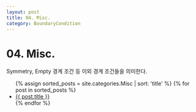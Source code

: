 ```yaml
---
layout: post
title: 04. Misc.
category: BoundaryCondition
---
```


# 04. Misc.

Symmetry, Empty 경계 조건 등 이외 경계 조건들을 의미한다.

<ul>
  {% assign sorted_posts = site.categories.Misc | sort: 'title' %}
  {% for post in sorted_posts %}
    <li><a href="{{ site.baseurl }}{{ post.url }}">{{ post.title }}</a></li>
  {% endfor %}
</ul>
